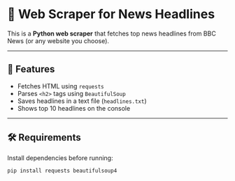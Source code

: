 # 📰 Web Scraper for News Headlines

This is a **Python web scraper** that fetches top news headlines from BBC News (or any website you choose).

---

## 🚀 Features
- Fetches HTML using `requests`
- Parses `<h2>` tags using `BeautifulSoup`
- Saves headlines in a text file (`headlines.txt`)
- Shows top 10 headlines on the console

---

## 🛠 Requirements
Install dependencies before running:
```bash
pip install requests beautifulsoup4
